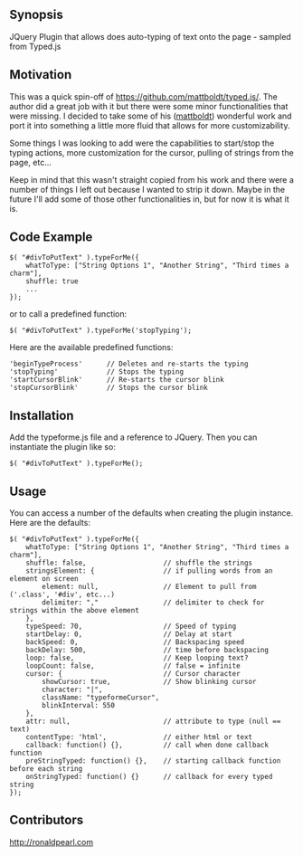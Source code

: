 ## Synopsis
JQuery Plugin that allows does auto-typing of text onto the page - sampled from Typed.js

## Motivation
This was a quick spin-off of https://github.com/mattboldt/typed.js/.   The author did a great job with it but there were some minor functionalities that were missing.  I decided to take some of his ([mattboldt](https://github.com/mattboldt)) wonderful work and port it into something a little more fluid that allows for more customizability. 

Some things I was looking to add were the capabilities to start/stop the typing actions, more customization for the cursor, pulling of strings from the page, etc...

Keep in mind that this wasn't straight copied from his work and there were a number of things I left out because I wanted to strip it down.  Maybe in the future I'll add some of those other functionalities in, but for now it is what it is.

## Code Example
    $( "#divToPutText" ).typeForMe({
        whatToType: ["String Options 1", "Another String", "Third times a charm"],
        shuffle: true
        ...
    });

or to call a predefined function:

    $( "#divToPutText" ).typeForMe('stopTyping');
    
Here are the available predefined functions:

    'beginTypeProcess'      // Deletes and re-starts the typing
    'stopTyping'            // Stops the typing
    'startCursorBlink'      // Re-starts the cursor blink
    'stopCursorBlink'       // Stops the cursor blink

## Installation
Add the typeforme.js file and a reference to JQuery. Then you can instantiate the plugin like so:

    $( "#divToPutText" ).typeForMe();

## Usage
You can access a number of the defaults when creating the plugin instance. Here are the defaults:

    $( "#divToPutText" ).typeForMe({
        whatToType: ["String Options 1", "Another String", "Third times a charm"],
        shuffle: false,                   // shuffle the strings
        stringsElement: {                 // if pulling words from an element on screen
            element: null,                // Element to pull from ('.class', '#div', etc...)
            delimiter: ","                // delimiter to check for strings within the above element
        },
        typeSpeed: 70,                    // Speed of typing
        startDelay: 0,                    // Delay at start
        backSpeed: 0,                     // Backspacing speed
        backDelay: 500,                   // time before backspacing
        loop: false,                      // Keep looping text?
        loopCount: false,                 // false = infinite
        cursor: {                         // Cursor character
            showCursor: true,             // Show blinking cursor
            character: "|",
            className: "typeformeCursor",
            blinkInterval: 550
        },
        attr: null,                       // attribute to type (null == text)
        contentType: 'html',              // either html or text
        callback: function() {},          // call when done callback function
        preStringTyped: function() {},    // starting callback function before each string
        onStringTyped: function() {}      // callback for every typed string
    });

## Contributors
http://ronaldpearl.com
